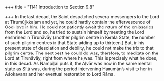 +++
title = "1141 Introduction to Section 9.8"

+++
In the last decad, the Saint despatched several messengers to the Lord at Tirumūḻikkaḷam and yet, he could hardly contain the effervescence of God-love in him. He could not patiently await the return of the emissaries from the Lord and so, he tried to sustain himself by meeting the Lord enshrined in Tirunāvāy (another pilgrim centre in Kerala State, the number of such pilgrim centres in that State adding up to thirteen.) But, in his present state of desolation and debility, he could not make the trip to that pilgrim centre. The next best he could do was, therefore, to meditate on the Lord at Tirunāvāy, right from where he was. This is precisely what he does, in this decad. As Nampiḷḷai puts it, the Āḻvār was now in the same mental state as Sītā was, during the period intervening Hanumān’s visit to her in Aśokavana and her eventual restoration to Lord Rāma.


